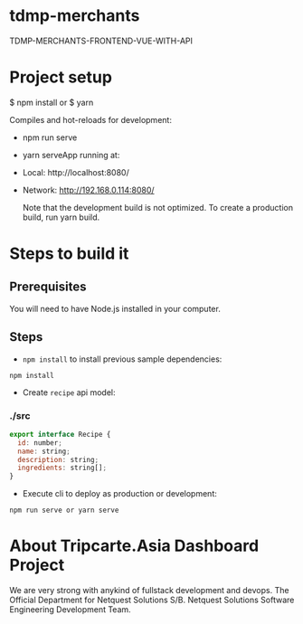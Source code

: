 # tdmp-merchants
 TDMP-MERCHANTS-FRONTEND-VUE-WITH-API
 
# Project setup

$ npm install or $ yarn

Compiles and hot-reloads for development:

- npm run serve
- yarn serveApp running at:
- Local:   http://localhost:8080/ 
- Network: http://192.168.0.114:8080/

  Note that the development build is not optimized.
  To create a production build, run yarn build.

# Steps to build it

## Prerequisites

You will need to have Node.js installed in your computer. 

## Steps

- `npm install` to install previous sample dependencies:

```
npm install
```

- Create `recipe` api model:

### ./src

```javascript
export interface Recipe {
  id: number;
  name: string;
  description: string;
  ingredients: string[];
}
```



- Execute cli to deploy as production or development:

```
npm run serve or yarn serve
```

# About Tripcarte.Asia Dashboard Project

We are very strong with anykind of fullstack development and devops. The Official Department for Netquest Solutions S/B. Netquest Solutions Software Engineering Development Team.
